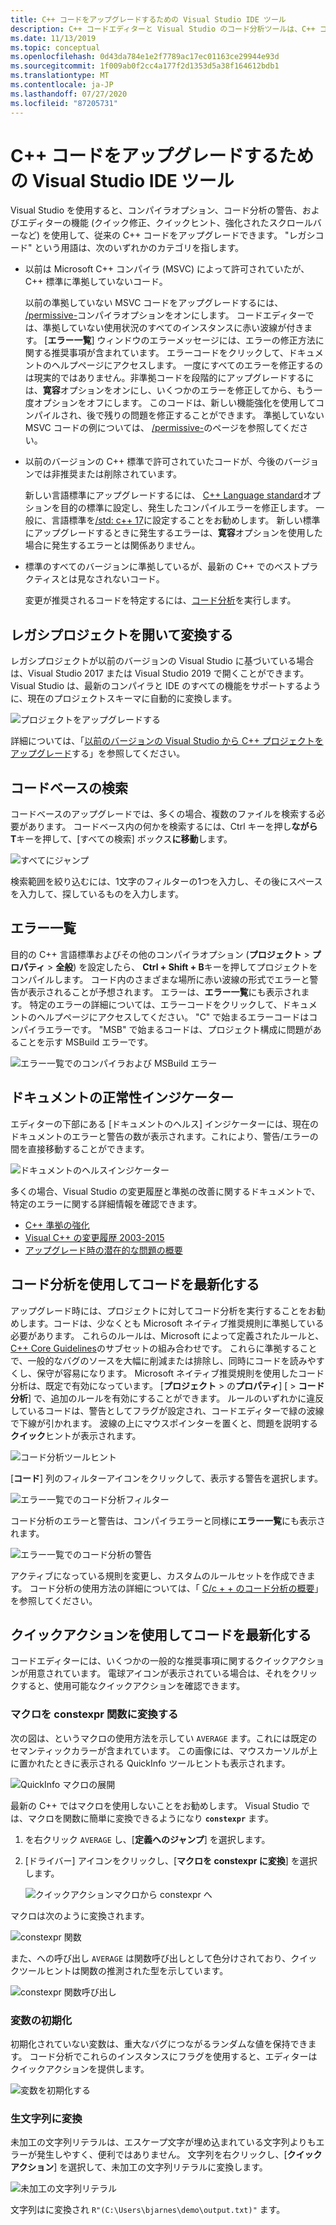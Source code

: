 ```yaml
---
title: C++ コードをアップグレードするための Visual Studio IDE ツール
description: C++ コードエディターと Visual Studio のコード分析ツールは、C++ コードベースを最新化するのに役立ちます。
ms.date: 11/13/2019
ms.topic: conceptual
ms.openlocfilehash: 0d43da784e1e2f7789ac17ec01163ce29944e93d
ms.sourcegitcommit: 1f009ab0f2cc4a177f2d1353d5a38f164612bdb1
ms.translationtype: MT
ms.contentlocale: ja-JP
ms.lasthandoff: 07/27/2020
ms.locfileid: "87205731"
---
```

# <a name="visual-studio-ide-tools-for-upgrading-c-code"></a>C++ コードをアップグレードするための Visual Studio IDE ツール

Visual Studio を使用すると、コンパイラオプション、コード分析の警告、およびエディターの機能 (クイック修正、クイックヒント、強化されたスクロールバーなど) を使用して、従来の C++ コードをアップグレードできます。 "レガシコード" という用語は、次のいずれかのカテゴリを指します。

- 以前は Microsoft C++ コンパイラ (MSVC) によって許可されていたが、C++ 標準に準拠していないコード。

   以前の準拠していない MSVC コードをアップグレードするには、 [/permissive-](../build/reference/permissive-standards-conformance.md)コンパイラオプションをオンにします。 コードエディターでは、準拠していない使用状況のすべてのインスタンスに赤い波線が付きます。 [**エラー一覧**] ウィンドウのエラーメッセージには、エラーの修正方法に関する推奨事項が含まれています。 エラーコードをクリックして、ドキュメントのヘルプページにアクセスします。 一度にすべてのエラーを修正するのは現実的ではありません。非準拠コードを段階的にアップグレードするには、**寛容**オプションをオンにし、いくつかのエラーを修正してから、もう一度オプションをオフにします。 このコードは、新しい機能強化を使用してコンパイルされ、後で残りの問題を修正することができます。 準拠していない MSVC コードの例については、 [/permissive-](../build/reference/permissive-standards-conformance.md)のページを参照してください。

- 以前のバージョンの C++ 標準で許可されていたコードが、今後のバージョンでは非推奨または削除されています。

   新しい言語標準にアップグレードするには、 [C++ Language standard](../build/reference/std-specify-language-standard-version.md)オプションを目的の標準に設定し、発生したコンパイルエラーを修正します。 一般に、言語標準を[/std: c++ 17](../build/reference/std-specify-language-standard-version.md)に設定することをお勧めします。 新しい標準にアップグレードするときに発生するエラーは、**寛容**オプションを使用した場合に発生するエラーとは関係ありません。

- 標準のすべてのバージョンに準拠しているが、最新の C++ でのベストプラクティスとは見なされないコード。

   変更が推奨されるコードを特定するには、[コード分析](/cpp/code-quality/code-analysis-for-c-cpp-overview)を実行します。

## <a name="open-and-convert-a-legacy-project"></a>レガシプロジェクトを開いて変換する

レガシプロジェクトが以前のバージョンの Visual Studio に基づいている場合は、Visual Studio 2017 または Visual Studio 2019 で開くことができます。 Visual Studio は、最新のコンパイラと IDE のすべての機能をサポートするように、現在のプロジェクトスキーマに自動的に変換します。

![プロジェクトをアップグレードする](media/upgrade-dialog-v142.png "プロジェクトをアップグレードする")

詳細については、「[以前のバージョンの Visual Studio から C++ プロジェクトをアップグレード](upgrading-projects-from-earlier-versions-of-visual-cpp.md)する」を参照してください。

## <a name="search-the-code-base"></a>コードベースの検索

コードベースのアップグレードでは、多くの場合、複数のファイルを検索する必要があります。 コードベース内の何かを検索するには、Ctrl キーを押し**ながら T**キーを押して、[すべての検索] ボックス**に移動**します。

![すべてにジャンプ](media/go-to-all.png "すべてにジャンプ")

検索範囲を絞り込むには、1文字のフィルターの1つを入力し、その後にスペースを入力して、探しているものを入力します。

## <a name="error-list"></a>エラー一覧

目的の C++ 言語標準およびその他のコンパイラオプション (**プロジェクト**  >  **プロパティ**  >  **全般**) を設定したら、 **Ctrl + Shift + B**キーを押してプロジェクトをコンパイルします。 コード内のさまざまな場所に赤い波線の形式でエラーと警告が表示されることが予想されます。 エラーは、**エラー一覧**にも表示されます。 特定のエラーの詳細については、エラーコードをクリックして、ドキュメントのヘルプページにアクセスしてください。 "C" で始まるエラーコードはコンパイラエラーです。 "MSB" で始まるコードは、プロジェクト構成に問題があることを示す MSBuild エラーです。

![エラー一覧でのコンパイラおよび MSBuild エラー](media/compiler-error-list.png "エラー一覧でのコンパイラおよび MSBuild エラー")

## <a name="document-health-indicator"></a>ドキュメントの正常性インジケーター

エディターの下部にある [ドキュメントのヘルス] インジケーターには、現在のドキュメントのエラーと警告の数が表示されます。これにより、警告/エラーの間を直接移動することができます。

![ドキュメントのヘルスインジケーター](media/document-health-indicator.png "ドキュメントのヘルスインジケーター")

多くの場合、Visual Studio の変更履歴と準拠の改善に関するドキュメントで、特定のエラーに関する詳細情報を確認できます。

- [C++ 準拠の強化](../overview/cpp-conformance-improvements.md)
- [Visual C++ の変更履歴 2003-2015](visual-cpp-change-history-2003-2015.md)
- [アップグレード時の潜在的な問題の概要](overview-of-potential-upgrade-issues-visual-cpp.md)

## <a name="use-code-analysis-to-modernize-your-code"></a>コード分析を使用してコードを最新化する

アップグレード時には、プロジェクトに対してコード分析を実行することをお勧めします。コードは、少なくとも Microsoft ネイティブ推奨規則に準拠している必要があります。 これらのルールは、Microsoft によって定義されたルールと、 [C++ Core Guidelines](https://isocpp.github.io/CppCoreGuidelines/CppCoreGuidelines)のサブセットの組み合わせです。 これらに準拠することで、一般的なバグのソースを大幅に削減または排除し、同時にコードを読みやすくし、保守が容易になります。 Microsoft ネイティブ推奨規則を使用したコード分析は、既定で有効になっています。 [**プロジェクト**  >  の**プロパティ**] [  >  **コード分析**] で、追加のルールを有効にすることができます。 ルールのいずれかに違反しているコードは、警告としてフラグが設定され、コードエディターで緑の波線で下線が引かれます。 波線の上にマウスポインターを置くと、問題を説明する**クイック**ヒントが表示されます。

![コード分析ツールヒント](media/code-analysis-tooltip.png "コード分析の警告")

[**コード**] 列のフィルターアイコンをクリックして、表示する警告を選択します。

![エラー一覧でのコード分析フィルター](media/code-analysis-filter.png "エラー一覧でのコード分析フィルター")

コード分析のエラーと警告は、コンパイラエラーと同様に**エラー一覧**にも表示されます。

![エラー一覧でのコード分析の警告](media/code-analysis-error-list.png "エラー一覧でのコード分析の警告")

アクティブになっている規則を変更し、カスタムのルールセットを作成できます。 コード分析の使用方法の詳細については、「 [C/c + + のコード分析の概要](/cpp/code-quality/code-analysis-for-c-cpp-overview)」を参照してください。

## <a name="use-quick-actions-to-modernize-code"></a>クイックアクションを使用してコードを最新化する

コードエディターには、いくつかの一般的な推奨事項に関するクイックアクションが用意されています。 電球アイコンが表示されている場合は、それをクリックすると、使用可能なクイックアクションを確認できます。

### <a name="convert-macros-to-constexpr-functions"></a>マクロを constexpr 関数に変換する

次の図は、というマクロの使用方法を示してい `AVERAGE` ます。これには既定のセマンティックカラーが含まれています。 この画像には、マウスカーソルが上に置かれたときに表示される QuickInfo ツールヒントも表示されます。

![QuickInfo マクロの展開](media/macro-expansion-quick-info.png "QuickInfo ツールヒントマクロの展開")

最新の C++ ではマクロを使用しないことをお勧めします。 Visual Studio では、マクロを関数に簡単に変換できるようになり **`constexpr`** ます。

1. を右クリック `AVERAGE` し、[**定義へのジャンプ**] を選択します。
2. [ドライバー] アイコンをクリックし、[**マクロを constexpr に変換**] を選択します。

   ![クイックアクションマクロから constexpr へ](media/quick-action-macro-to-constexpr.png "クイックアクションマクロから constexpr へ")

マクロは次のように変換されます。

![constexpr 関数](media/constexpr-function.png "constexpr 関数")

また、への呼び出し `AVERAGE` は関数呼び出しとして色分けされており、クイックツールヒントは関数の推測された型を示しています。

![constexpr 関数呼び出し](media/constexpr-function-call.png "constexpr 関数呼び出し")

### <a name="initialize-variables"></a>変数の初期化

初期化されていない変数は、重大なバグにつながるランダムな値を保持できます。 コード分析でこれらのインスタンスにフラグを使用すると、エディターはクイックアクションを提供します。

![変数を初期化する](media/init-variable.png "変数の初期化クイックアクション")

### <a name="convert-to-raw-string-literal"></a>生文字列に変換

未加工の文字列リテラルは、エスケープ文字が埋め込まれている文字列よりもエラーが発生しやすく、便利ではありません。 文字列を右クリックし、[**クイックアクション**] を選択して、未加工の文字列リテラルに変換します。

![未加工の文字列リテラル](media/raw-string-literal.png "未加工の文字列リテラル")

文字列はに変換され `R"(C:\Users\bjarnes\demo\output.txt)"` ます。
